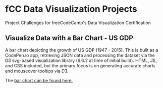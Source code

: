 # fCC Data Visualization Projects
Project Challenges for freeCodeCamp's Data Visualization Certification

## Visualize Data with a Bar Chart - US GDP
A bar chart depicting the growth of US GDP (1947 - 2015). This is built as a CodePen.io app, retrieving JSON data and processing the dataset via the D3 svg-based visualization library (6.6.2 at time of initial build). HTML, JS, and CSS included, but the primary focus is on generating accurate charts and mouseover tooltips via D3.

The [bar chart can be found here.](https://codepen.io/allemandi/full/oNBwrjX "fCC: Visualize Data with a Bar Chart - US GDP")

